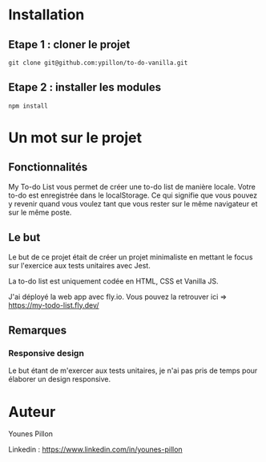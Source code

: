
# Installation

## Etape 1 : cloner le projet
`git clone git@github.com:ypillon/to-do-vanilla.git`

## Etape 2 : installer les modules
`npm install`

# Un mot sur le projet
## Fonctionnalités
My To-do List vous permet de créer une to-do list de manière locale. Votre to-do est enregistrée dans le localStorage. Ce qui signifie que vous pouvez y revenir quand vous voulez tant que vous rester sur le même navigateur et sur le même poste.

## Le but
Le but de ce projet était de créer un projet minimaliste en mettant le focus sur l'exercice aux tests unitaires avec Jest. 

La to-do list est uniquement codée en HTML, CSS et Vanilla JS.

J'ai déployé la web app avec fly.io. Vous pouvez la retrouver ici => https://my-todo-list.fly.dev/

## Remarques
### Responsive design
Le but étant de m'exercer aux tests unitaires, je n'ai pas pris de temps pour élaborer un design responsive.

# Auteur
Younes Pillon

Linkedin : https://www.linkedin.com/in/younes-pillon

